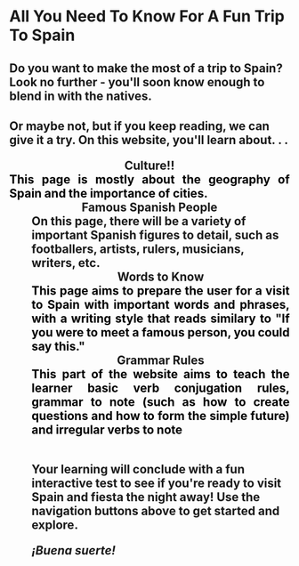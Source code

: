 <html lang="en">

<style>
#words { 
  color:black;
  text-align: justify;
  text-justify: inter-word;
  text-size: 1em;
 }
 
#table {
 font-weight: bold;
 text-align: center;
 font: 1.875em;
 }
 
</style>

   <h1> All You Need To Know For A Fun Trip To Spain </h1>
<h2> Do you want to make the most of a trip to Spain? Look no further - you'll soon know enough to blend in with the natives. <h2>  
<!--This page should direct users to other pages. It should be like, if you want to learn about this, go here, if you want to learn about this, go here. In any case. . . -->

<p> Or maybe not, but if you keep reading, we can give it a try. On this website, you'll learn about. . . </p>


   <div id="table"> Culture!! </div>
   <div id="words">This page is mostly about the geography of Spain and the importance of cities. </div>
   <div id="table"> Famous Spanish People </div>
   <dd>On this page, there will be a variety of important Spanish figures to detail, such as footballers, artists, rulers, musicians, writers, etc. </div>
   <div id="table"> Words to Know </div>
   <div id="words">This page aims to prepare the user for a visit to Spain with important words and phrases, with a writing style that reads similary to "If you were to meet a famous person, you could say this." </div>
   <div id="table"> Grammar Rules </div>
   <div id="words"> This part of the website aims to teach the learner basic verb conjugation rules, grammar to note (such as how to create questions and how to form the simple future) and irregular verbs to note </div>
<br>  

<p> Your learning will conclude with a fun interactive test to see if you're ready to visit Spain and fiesta the night away! Use the navigation buttons above to get started and explore. </p>

<div> <i> ¡Buena suerte! </i> </div>

<!--ADD STYLE SHEETS LATER THEY HAVE STRETCHY BUTTONS-->


